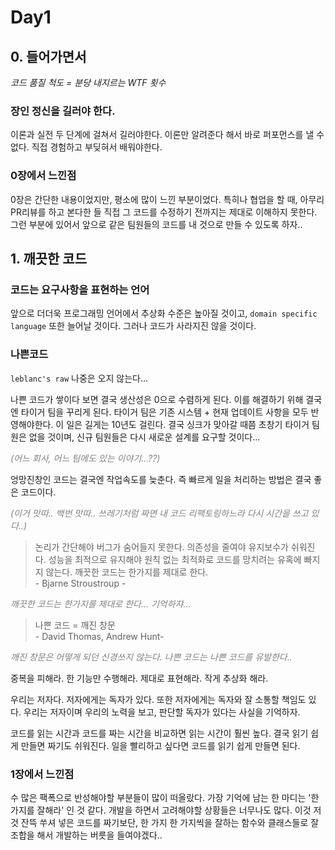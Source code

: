 # Day1

## 0. 들어가면서

<i>코드 품질 척도 = 분당 내지르는 WTF 횟수</i>

### 장인 정신을 길러야 한다.

이론과 실전 두 단계에 걸쳐서 길러야한다. 이론만 알려준다 해서 바로 퍼포먼스를 낼 수 없다. 직접 경험하고 부딪혀서 배워야한다.

### 0장에서 느낀점

0장은 간단한 내용이었지만, 평소에 많이 느낀 부분이었다. 특히나 협업을 할 때, 아무리 PR리뷰를 하고 본다한 들 직접 그 코드를 수정하기 전까지는 제대로 이해하지 못한다. 그런 부분에 있어서 앞으로 같은 팀원들의 코드를 내 것으로 만들 수 있도록 하자..

## 1. 깨끗한 코드

### 코드는 요구사항을 표현하는 언어

앞으로 더더욱 프로그래밍 언어에서 추상화 수준은 높아질 것이고, `domain specific language` 또한 늘어날 것이다. 그러나 코드가 사라지진 않을 것이다.

### 나쁜코드

`leblanc's raw` 나중은 오지 않는다...

나쁜 코드가 쌓이다 보면 결국 생산성은 0으로 수렴하게 된다. 이를 해결하기 위해 결국엔 타이거 팀을 꾸리게 된다. 타이거 팀은 기존 시스템 + 현재 업데이트 사항을 모두 반영해야한다. 이 일은 길게는 10년도 걸린다. 결국 싱크가 맞아갈 때쯤 초창기 타이거 팀원은 없을 것이며, 신규 팀원들은 다시 새로운 설계를 요구할 것이다...

_<span style="color: gray">(어느 회사, 어느 팀에도 있는 이야기...??)</span>_

엉망진창인 코드는 결국엔 작업속도를 늦춘다. 즉 빠르게 일을 처리하는 방법은 결국 좋은 코드이다.

_<span style="color: gray">(이거 맛따.. 백번 맛따.. 쓰레기처럼 짜면 내 코드 리팩토링하느라 다시 시간을 쓰고 있다..)</span>_

> 논리가 간단해야 버그가 숨어들지 못한다. 의존성을 줄여야 유지보수가 쉬워진다. 성능을 최적으로 유지해야 원칙 없는 최적화로 코드를 망치려는 유혹에 빠지지 않는다. 깨끗한 코드는 한가지를 제대로 한다. <br>- Bjarne Stroustroup -

_<span style="color: gray">깨끗한 코드는 한가지를 제대로 한다... 기억하쟈...</span>_

> 나쁜 코드 = 깨진 창문 <br>- David Thomas, Andrew Hunt-

_<span style="color: gray">깨진 창문은 어떻게 되던 신경쓰지 않는다. 나쁜 코드는 나쁜 코드를 유발한다..</span>_

중복을 피해라. 한 기능만 수행해라. 제대로 표현해라. 작게 추상화 해라.

우리는 저자다. 저자에게는 독자가 있다. 또한 저자에게는 독자와 잘 소통할 책임도 있다. 우리는 저자이며 우리의 노력을 보고, 판단할 독자가 있다는 사실을 기억하자.

코드를 읽는 시간과 코드를 짜는 시간을 비교하면 읽는 시간이 훨씬 높다. 결국 읽기 쉽게 만들면 짜기도 쉬워진다. 일을 빨리하고 싶다면 코드를 읽기 쉽게 만들면 된다.

### 1장에서 느낀점

수 많은 팩폭으로 반성해야할 부분들이 많이 떠올랐다. 가장 기억에 남는 한 마디는 '한 가지를 잘해라' 인 것 같다. 개발을 하면서 고려해야할 상황들은 너무나도 많다. 이것 저것 잔뜩 쑤셔 넣은 코드를 짜기보단, 한 가지 한 가지씩을 잘하는 함수와 클래스들로 잘 조합을 해서 개발하는 버릇을 들여야겠다..
